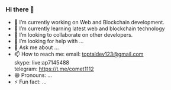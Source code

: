 ### Hi there 👋

- 🔭 I’m currently working on Web and Blockchain development.
- 🌱 I’m currently learning latest web and blockchain technology
- 👯 I’m looking to collaborate on other developers.
- 🤔 I’m looking for help with ...
- 💬 Ask me about ...
- 📫 How to reach me: 
      email: toptaldev123@gmail.com <br>
      skype: live:ap7145488<br>
      telegram: https://t.me/comet1112<br>
- 😄 Pronouns: ...
- ⚡ Fun fact: ...

